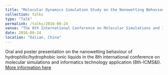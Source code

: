 ```yaml
---
title: "Molecular Dynamics Simulation Study on the Nanowetting Behaviour of Hydrophilic/Hydrophobic Ionic Liquids"
collection: talks
type: "Talk"
permalink: /talks/2016-09-24
venue: "The 8th International Conference on Molecular Simulations and Informatics Technology Application (8th-ICMS&I)"
date: 2016-09-24
location: "Dalian, China"
---
```


Oral and poster presentation on the nanowetting behaviour of hydrophilic/hydrophobic ionic liquids in the 8th international conference on molecular simulations and informatics technology application (8th-ICMS&I).<br>
[More information here](https://github.com/Yongji-Guan/Yongji-Guan.github.io/blob/master/files/2016-3.pdf)